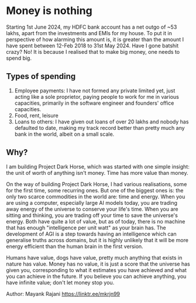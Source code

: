 # Money is nothing

Starting 1st June 2024, my HDFC bank account has a net outgo of ~53 lakhs, apart from the investments and EMIs for my house. To put it in perspective of how alarming this amount is, it is greater than the amount I have spent between 12-Feb 2018 to 31st May 2024. Have I gone batshit crazy? No! It is because I realised that to make big money, one needs to spend big.

## Types of spending

1. Employee payments: I have not formed any private limited yet, just acting like a sole proprietor, paying people to work for me in various capacities, primarily in the software engineer and founders' office capacities.
2. Food, rent, leisure
3. Loans to others: I have given out loans of over 20 lakhs and nobody has defaulted to date, making my track record better than pretty much any bank in the world, albeit on a small scale.

## Why?

I am building Project Dark Horse, which was started with one simple insight: the unit of worth of anything isn't money. Time has more value than money.

On the way of building Project Dark Horse, I had various realisations, some for the first time, some recurring ones. But one of the biggest ones is: the only two scarce commodities in the world are: time and energy. When you are using a computer, especially large AI models today, you are trading away energy of the universe to conserve your life's time. When you are sitting and thinking, you are trading off your time to save the universe's energy. Both have quite a lot of value, but as of today, there is no machine that has enough "intelligence per unit watt" as your brain has. The development of AGI is a step towards having an intelligence which can generalise truths across domains, but it is highly unlikely that it will be more energy efficient than the human brain in the first version.

Humans have value, dogs have value, pretty much anything that exists in nature has value. Money has no value, it is just a score that the universe has given you, corresponding to what it estimates you have achieved and what you can achieve in the future. If you believe you can achieve anything, you have infinite value; don't let money stop you.

Author: Mayank Rajani
https://linktr.ee/mkrjn99
